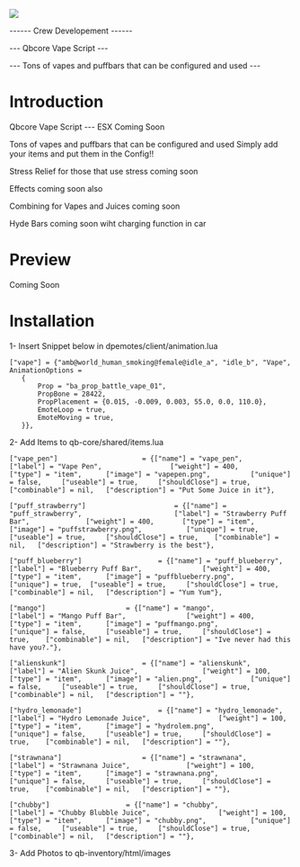 ![](images/crew-vape.png)

------ Crew Developement ------

--- Qbcore Vape Script ---

--- Tons of vapes and puffbars that can be configured and used ---

# Introduction

Qbcore Vape Script --- ESX Coming Soon

Tons of vapes and puffbars that can be configured and used
Simply add your items and put them in the Config!!

Stress Relief for those that use stress coming soon

Effects coming soon also

Combining for Vapes and Juices coming soon

Hyde Bars coming soon wiht charging function in car

# Preview

Coming Soon

# Installation

1- Insert Snippet below in dpemotes/client/animation.lua

```
["vape"] = {"amb@world_human_smoking@female@idle_a", "idle_b", "Vape", AnimationOptions =
   {
       Prop = "ba_prop_battle_vape_01",
       PropBone = 28422,
       PropPlacement = {0.015, -0.009, 0.003, 55.0, 0.0, 110.0},
       EmoteLoop = true,
       EmoteMoving = true,
   }}, 
   ```

2- Add Items to qb-core/shared/items.lua

```
["vape_pen"] 			 		 = {["name"] = "vape_pen", 						["label"] = "Vape Pen", 				["weight"] = 400, 		["type"] = "item", 		["image"] = "vapepen.png", 			["unique"] = false, 	["useable"] = true, 	["shouldClose"] = true,	   ["combinable"] = nil,   ["description"] = "Put Some Juice in it"},

["puff_strawberry"] 			 		 = {["name"] = "puff_strawberry", 						["label"] = "Strawberry Puff Bar", 				["weight"] = 400, 		["type"] = "item", 		["image"] = "puffstrawberry.png", 			["unique"] = true, 	["useable"] = true, 	["shouldClose"] = true,	   ["combinable"] = nil,   ["description"] = "Strawberry is the best"},

["puff_blueberry"] 			 		 = {["name"] = "puff_blueberry", 						["label"] = "Blueberry Puff Bar", 				["weight"] = 400, 		["type"] = "item", 		["image"] = "puffblueberry.png", 			["unique"] = true, 	["useable"] = true, 	["shouldClose"] = true,	   ["combinable"] = nil,   ["description"] = "Yum Yum"},

["mango"] 			 		 = {["name"] = "mango", 						["label"] = "Mango Puff Bar", 				["weight"] = 400, 		["type"] = "item", 		["image"] = "puffmango.png", 			["unique"] = false, 	["useable"] = true, 	["shouldClose"] = true,	   ["combinable"] = nil,   ["description"] = "Ive never had this have you?."},

["alienskunk"] 			 		 = {["name"] = "alienskunk", 						["label"] = "Alien Skunk Juice", 				["weight"] = 100, 		["type"] = "item", 		["image"] = "alien.png", 			["unique"] = false, 	["useable"] = true, 	["shouldClose"] = true,	   ["combinable"] = nil,   ["description"] = ""},

["hydro_lemonade"] 			 		 = {["name"] = "hydro_lemonade", 						["label"] = "Hydro Lemonade Juice", 				["weight"] = 100, 		["type"] = "item", 		["image"] = "hydrolem.png", 			["unique"] = false, 	["useable"] = true, 	["shouldClose"] = true,	   ["combinable"] = nil,   ["description"] = ""},

["strawnana"] 			 		 = {["name"] = "strawnana", 						["label"] = "Strawnana Juice", 				["weight"] = 100, 		["type"] = "item", 		["image"] = "strawnana.png", 			["unique"] = false, 	["useable"] = true, 	["shouldClose"] = true,	   ["combinable"] = nil,   ["description"] = ""},

["chubby"] 			 		 = {["name"] = "chubby", 						["label"] = "Chubby Blubble Juice", 				["weight"] = 100, 		["type"] = "item", 		["image"] = "chubby.png", 			["unique"] = false, 	["useable"] = true, 	["shouldClose"] = true,	   ["combinable"] = nil,   ["description"] = ""},
```

3- Add Photos to qb-inventory/html/images
